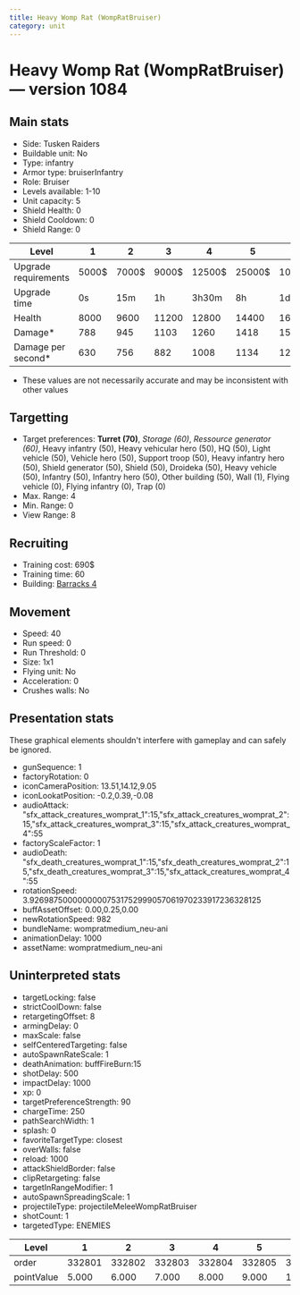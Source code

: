 ```yaml
---
title: Heavy Womp Rat (WompRatBruiser)
category: unit
---
```


# Heavy Womp Rat (WompRatBruiser) — version 1084

## Main stats

  * Side: Tusken Raiders
  * Buildable unit: No
  * Type: infantry
  * Armor type: bruiserInfantry
  * Role: Bruiser
  * Levels available: 1-10
  * Unit capacity: 5
  * Shield Health: 0
  * Shield Cooldown: 0
  * Shield Range: 0

|Level               |1    |2    |3    |4     |5     |6      |7      |8      |9       |10      |
|--------------------|-----|-----|-----|------|------|-------|-------|-------|--------|--------|
|Upgrade requirements|5000$|7000$|9000$|12500$|25000$|100000$|160000$|320000$|1000000$|1750000$|
|Upgrade time        |0s   |15m  |1h   |3h30m |8h    |1d     |2d     |3d12h  |5d      |1w1d    |
|Health              |8000 |9600 |11200|12800 |14400 |16000  |17600  |19200  |20800   |24000   |
|Damage*             |788  |945  |1103 |1260  |1418  |1575   |1733   |1890   |2048    |2363    |
|Damage per second*  |630  |756  |882  |1008  |1134  |1260   |1386   |1512   |1638    |1890    |

* These values are not necessarily accurate and may be inconsistent with other values

## Targetting

  * Target preferences: **Turret (70)**, _Storage (60)_, _Ressource generator (60)_, Heavy infantry (50), Heavy vehicular hero (50), HQ (50), Light vehicle (50), Vehicle hero (50), Support troop (50), Heavy infantry hero (50), Shield generator (50), Shield (50), Droideka (50), Heavy vehicle (50), Infantry (50), Infantry hero (50), Other building (50), Wall (1), Flying vehicle (0), Flying infantry (0), Trap (0)
  * Max. Range: 4
  * Min. Range: 0
  * View Range: 8

## Recruiting

  * Training cost: 690$
  * Training time: 60
  * Building: [Barracks 4](smugglerBarracks.html)

## Movement

  * Speed: 40
  * Run speed: 0
  * Run Threshold: 0
  * Size: 1x1
  * Flying unit: No
  * Acceleration: 0
  * Crushes walls: No

## Presentation stats

These graphical elements shouldn't interfere with gameplay and can safely be ignored.

  * gunSequence: 1
  * factoryRotation: 0
  * iconCameraPosition: 13.51,14.12,9.05
  * iconLookatPosition: -0.2,0.39,-0.08
  * audioAttack: "sfx_attack_creatures_womprat_1":15,"sfx_attack_creatures_womprat_2":15,"sfx_attack_creatures_womprat_3":15,"sfx_attack_creatures_womprat_4":55
  * factoryScaleFactor: 1
  * audioDeath: "sfx_death_creatures_womprat_1":15,"sfx_death_creatures_womprat_2":15,"sfx_death_creatures_womprat_3":15,"sfx_attack_creatures_womprat_4":55
  * rotationSpeed: 3.92698750000000007531752999057061970233917236328125
  * buffAssetOffset: 0.00,0.25,0.00
  * newRotationSpeed: 982
  * bundleName: wompratmedium_neu-ani
  * animationDelay: 1000
  * assetName: wompratmedium_neu-ani

## Uninterpreted stats

  * targetLocking: false
  * strictCoolDown: false
  * retargetingOffset: 8
  * armingDelay: 0
  * maxScale: false
  * selfCenteredTargeting: false
  * autoSpawnRateScale: 1
  * deathAnimation: buffFireBurn:15
  * shotDelay: 500
  * impactDelay: 1000
  * xp: 0
  * targetPreferenceStrength: 90
  * chargeTime: 250
  * pathSearchWidth: 1
  * splash: 0
  * favoriteTargetType: closest
  * overWalls: false
  * reload: 1000
  * attackShieldBorder: false
  * clipRetargeting: false
  * targetInRangeModifier: 1
  * autoSpawnSpreadingScale: 1
  * projectileType: projectileMeleeWompRatBruiser
  * shotCount: 1
  * targetedType: ENEMIES

|Level     |1     |2     |3     |4     |5     |6     |7     |8     |9     |10    |
|----------|------|------|------|------|------|------|------|------|------|------|
|order     |332801|332802|332803|332804|332805|332806|332807|332808|332809|332810|
|pointValue|5.000 |6.000 |7.000 |8.000 |9.000 |10.000|11.000|12.000|13.000|15.000|

